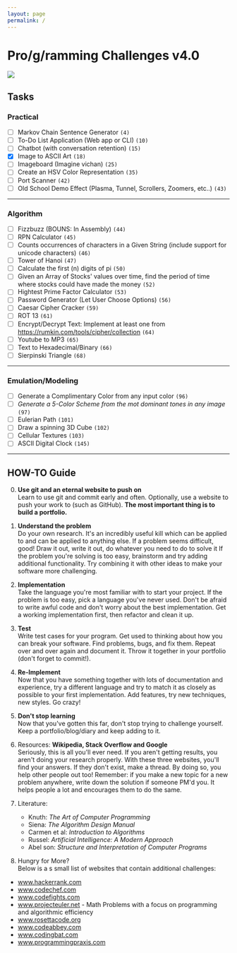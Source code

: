 ```yaml
---
layout: page
permalink: /
---
```

# Pro/g/ramming Challenges v4.0

![](../image.png)

## Tasks

### Practical

- [ ] Markov Chain Sentence Generator `(4)`
- [ ] To-Do List Application (Web app or CLI) `(10)`
- [ ] Chatbot (with conversation retention) `(15)`
- [x] Image to ASCII Art `(18)`
- [ ] Imageboard (Imagine vichan) `(25)`
- [ ] Create an HSV Color Representation `(35)`
- [ ] Port Scanner `(42)`
- [ ] Old School Demo Effect (Plasma, Tunnel, Scrollers, Zoomers, etc..) `(43)`

---

### Algorithm

- [ ] Fizzbuzz (BOUNS: In Assembly) `(44)`
- [ ] RPN Calculator `(45)`
- [ ] Counts occurrences of characters in a Given String (include support for unicode characters) `(46)`
- [ ] Tower of Hanoi `(47)`
- [ ] Calculate the first (n) digits of pi `(50)`
- [ ] Given an Array of Stocks' values over time, find the period of time where stocks could have made the money `(52)`
- [ ] Hightest Prime Factor Calculator `(53)`
- [ ] Password Generator (Let User Choose Options) `(56)`
- [ ] Caesar Cipher Cracker `(59)`
- [ ] ROT 13 `(61)`
- [ ] Encrypt/Decrypt Text: Implement at least one from https://rumkin.com/tools/cipher/collection `(64)`
- [ ] Youtube to MP3 `(65)`
- [ ] Text to Hexadecimal/Binary `(66)`
- [ ] Sierpinski Triangle `(68)`

---

### Emulation/Modeling

- [ ] Generate a Complimentary Color from any input color `(96)`
- [ ] *Generate a 5-Color Scheme from the mot dominant tones in any image* `(97)`
- [ ] Eulerian Path `(101)`
- [ ] Draw a spinning 3D Cube `(102)`
- [ ] Cellular Textures `(103)`
- [ ] ASCII Digital Clock `(145)`

---

## HOW-TO Guide

0. **Use git and an eternal website to push on**  
Learn to use git and commit early and often. Optionally, use a website to push your work to (such as GitHub). **The most important thing is to build a portfolio.**

1. **Understand the problem**  
Do your own research. It's an incredibly useful kill which can be applied to and can be applied to anything else. If a problem seems difficult, good! Draw it out, write it out, do whatever you need to do to solve it If the problem you're solving is too easy, brainstorm and try adding additional functionality. Try combining it with other ideas to make your software more challenging.

2. **Implementation**  
Take the language you're most familiar with to start your project. If the problem is too easy, pick a language you've never used. Don't be afraid to write awful code and don't worry about the best implementation. Get a working implementation first, then refactor and clean it up.

3. **Test**  
Write test cases for your program. Get used to thinking about how you can break your software. Find problems, bugs, and fix them. Repeat over and over again and document it. Throw it together in your portfolio (don't forget to commit!).

4. **Re-Implement**  
Now that you have something together with lots of documentation and experience, try a different language and try to match it as closely as possible to your first implementation. Add features, try new techniques, new styles. Go crazy!

5. **Don't stop learning**  
Now that you've gotten this far, don't stop trying to challenge yourself. Keep a portfolio/blog/diary and keep adding to it.

6. Resources: **Wikipedia, Stack Overflow and Google**  
Seriously, this is all you'll ever need. If you aren't getting results, you aren't doing your research properly. With these three websites, you'll find your answers. If they don't exist, make a thread. By doing so, you help other people out too! Remember: if you make a new topic for a new problem anywhere, write down the solution if someone PM'd you. It helps people a lot and encourages them to do the same.

7. Literature:
	- Knuth: *The Art of Computer Programming*
	- Siena: *The Algorithm Design Manual*
	- Carmen et al: *Introduction to Algorithms*
	- Russel: *Artificial Intelligence: A Modern Approach*
	- Abel son: *Structure and Interpretation of Computer Programs*

8. Hungry for More?  
Below is a s small list of websites that contain additional challenges:
- www.hackerrank.com
- www.codechef.com
- www.codefights.com
- www.projecteuler.net - Math Problems with a focus on programming and algorithmic efficiency
- www.rosettacode.org 
- www.codeabbey.com
- www.codingbat.com
- www.programmingpraxis.com
